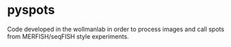 # pyspots
Code developed in the wollmanlab in order to process images and call spots from MERFISH/seqFISH style experiments.
